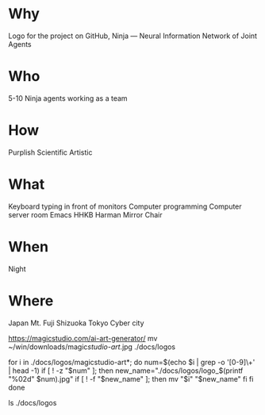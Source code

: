 # Why
Logo for the project on GitHub, Ninja — Neural Information Network of Joint Agents

# Who
5-10 Ninja agents working as a team

# How
Purplish
Scientific
Artistic

# What
Keyboard typing in front of monitors
Computer programming
Computer server room
Emacs
HHKB
Harman Mirror Chair

# When
Night

# Where
Japan
Mt. Fuji
Shizuoka
Tokyo
Cyber city


https://magicstudio.com/ai-art-generator/
mv ~/win/downloads/magic*studio-art*.jpg ./docs/logos

for i in ./docs/logos/magicstudio-art*; do 
  num=$(echo $i | grep -o '[0-9]\+' | head -1)
  if [ ! -z "$num" ]; then
    new_name="./docs/logos/logo_$(printf "%02d" $num).jpg"
    if [ ! -f "$new_name" ]; then
      mv "$i" "$new_name"
    fi
  fi
done

ls ./docs/logos

